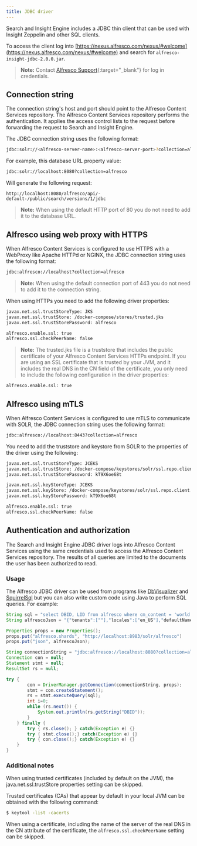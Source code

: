 ```yaml
---
title: JDBC driver
---
```


Search and Insight Engine includes a JDBC thin client that can be used with Insight Zeppelin and other SQL clients.

To access the client log into [https://nexus.alfresco.com/nexus/#welcome](https://nexus.alfresco.com/nexus/#welcome) and search for `alfresco-insight-jdbc-2.0.0.jar`.

> **Note:** Contact [Alfresco Support](https://support.alfresco.com/){:target="_blank"} for log in credentials.

## Connection string

The connection string's host and port should point to the Alfresco Content Services repository. The Alfresco Content Services repository performs the authentication. It applies the access control lists to the request before forwarding the request to Search and Insight Engine.

The JDBC connection string uses the following format:

```bash
jdbc:solr://<alfresco-server-name>:<alfresco-server-port>?collection=alfresco
```

For example, this database URL property value:

```bash
jdbc:solr://localhost:8080?collection=alfresco
```

Will generate the following request:

`http://localhost:8080/alfresco/api/-default-/public/search/versions/1/jdbc`

> **Note:** When using the default HTTP port of 80 you do not need to add it to the database URL.

## Alfresco using web proxy with HTTPS

When Alfresco Content Services is configured to use HTTPS with a WebProxy like Apache HTTPd or NGINX, the JDBC connection string uses the following format:

```bash
jdbc:alfresco://localhost?collection=alfresco
```

> **Note:** When using the default connection port of 443 you do not need to add it to the connection string.

When using HTTPs you need to add the following driver properties:

```bash
javax.net.ssl.trustStoreType: JKS
javax.net.ssl.trustStore: /docker-compose/stores/trusted.jks
javax.net.ssl.trustStorePassword: alfresco

alfresco.enable.ssl: true
alfresco.ssl.checkPeerName: false
```

> **Note:** The trusted.jks file is a truststore that includes the public certificate of your Alfresco Content Services HTTPs endpoint. If you are using an SSL certificate that is trusted by your JVM, and it includes the real DNS in the CN field of the certificate, you only need to include the following configuration in the driver properties:

```bash
alfresco.enable.ssl: true
```

## Alfresco using mTLS

When Alfresco Content Services is configured to use mTLS to communicate with SOLR, the JDBC connection string uses the following format:

```bash
jdbc:alfresco://localhost:8443?collection=alfresco
```

You need to add the truststore and keystore from SOLR to the properties of the driver using the following:

```bash
javax.net.ssl.trustStoreType: JCEKS
javax.net.ssl.trustStore: /docker-compose/keystores/solr/ssl.repo.client.truststore
javax.net.ssl.trustStorePassword: kT9X6oe68t

javax.net.ssl.keyStoreType: JCEKS
javax.net.ssl.keyStore: /docker-compose/keystores/solr/ssl.repo.client.keystore
javax.net.ssl.keyStorePassword: kT9X6oe68t

alfresco.enable.ssl: true
alfresco.ssl.checkPeerName: false
```

## Authentication and authorization

The Search and Insight Engine JDBC driver logs into Alfresco Content Services using the same credentials used to access the Alfresco Content Services repository. The results of all queries are limited to the documents the user has been authorized to read.

### Usage

The Alfresco JDBC driver can be used from programs like [DbVisualizer](https://www.dbvis.com/) and [SquirrelSql](http://squirrel-sql.sourceforge.net/) but you can also write custom code using Java to perform SQL queries. For example:

```java
String sql = "select DBID, LID from alfresco where cm_content = 'world' order by DBID limit 10 ";
String alfrescoJson = "{"tenants":[""],"locales":["en_US"],"defaultNamespace":"http://www.alfresco.org/model/content/1.0","textAttributes":[],"defaultFTSOperator":"OR","defaultFTSFieldOperator":"OR","anyDenyDenies":true,"query":"name:*","templates":[],"allAttributes":[],"queryConsistency":"DEFAULT","authorities":["GROUP_EVERYONE","ROLE_ADMINISTRATOR","ROLE_AUTHENTICATED","admin"]}";

Properties props = new Properties();
props.put("alfresco.shards", "http://localhost:8983/solr/alfresco")
props.put("json", alfrescoJson);

String connectionString = "jdbc:alfresco://localhost:8080?collection=alfresco";
Connection con = null;
Statement stmt = null;
ResultSet rs = null;

try {
        con = DriverManager.getConnection(connectionString, props);
        stmt = con.createStatement();
        rs = stmt.executeQuery(sql);
        int i=0;
        while (rs.next()) {
            System.out.println(rs.getString("DBID"));
        }
    } finally {
        try { rs.close(); } catch(Exception e) {}
        try { stmt.close();} catch(Exception e) {}
        try { con.close();} catch(Exception e) {}
    }
}
```

### Additional notes

When using trusted certificates (included by default on the JVM), the java.net.ssl.trustStore properties setting can be skipped.

Trusted certificates (CAs) that appear by default in your local JVM can be obtained with the following command:

```bash
$ keytool -list -cacerts
```

When using a certificate, including the name of the server of the real DNS in the CN attribute of the certificate, the `alfresco.ssl.cheekPeerName` setting can be skipped.
